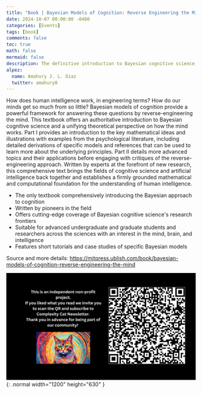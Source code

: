 ```yaml
---
title: "Book | Bayesian Models of Cognition: Reverse Engineering the Mind"
date: 2024-10-07 00:00:00 -0400
categories: [Events]
tags: [book]
comments: false
toc: true
math: false
mermaid: false
description: The definitive introduction to Bayesian cognitive science, written by pioneers of the field.
alpez:
  name: Amahury J. L. Diaz
  twitter: amahury0
---
```

How does human intelligence work, in engineering terms? How do our minds get so much from so little? Bayesian models of cognition provide a powerful framework for answering these questions by reverse-engineering the mind. This textbook offers an authoritative introduction to Bayesian cognitive science and a unifying theoretical perspective on how the mind works. Part I provides an introduction to the key mathematical ideas and illustrations with examples from the psychological literature, including detailed derivations of specific models and references that can be used to learn more about the underlying principles. Part II details more advanced topics and their applications before engaging with critiques of the reverse-engineering approach. Written by experts at the forefront of new research, this comprehensive text brings the fields of cognitive science and artificial intelligence back together and establishes a firmly grounded mathematical and computational foundation for the understanding of human intelligence.

- The only textbook comprehensively introducing the Bayesian approach to cognition
- Written by pioneers in the field
- Offers cutting-edge coverage of Bayesian cognitive science's research frontiers
- Suitable for advanced undergraduate and graduate students and researchers across the sciences with an interest in the mind, brain, and intelligence
- Features short tutorials and case studies of specific Bayesian models

Source and more details: https://mitpress.ublish.com/book/bayesian-models-of-cognition-reverse-engineering-the-mind

![Desktop View](/assets/img/fix/complexity-cat-newsletter.png){: .normal width="1200" height="630" }
